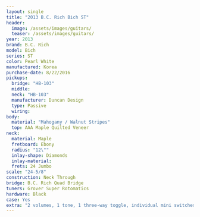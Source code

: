 ```yaml
---
layout: single
title: "2013 B.C. Rich Bich ST"
header:
  image: /assets/images/guitars/
  teaser: /assets/images/guitars/
year: 2013
brand: B.C. Rich
model: Bich
series: ST
color: Pearl White
manufactured: Korea
purchase-date: 8/22/2016
pickups:
  bridge: "HB-103"
  middle: 
  neck: "HB-103"
  manufacturer: Duncan Design
  type: Passive
  wiring: 
body:
  material: "Mahogany / Walnut Stripes"
  top: AAA Maple Quilted Veneer
neck:
  material: Maple
  fretboard: Ebony
  radius: "12\""
  inlay-shape: Diamonds
  inlay-material: 
  frets: 24 Jumbo
scale: "24-5/8"
construction: Neck Through
bridge: B.C. Rich Quad Bridge
tuners: Grover Super Rotomatics
hardware: Black
case: Yes
extra: "2 volumes, 1 tone, 1 three-way toggle, individual mini switches for pickup coil tap and reverse phase, and one 5-position varitone tone filter (All passive)"
---
```



